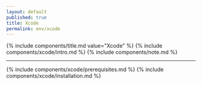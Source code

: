 ```yaml
---
layout: default
published: true
title: Xcode
permalink: env/xcode
---
```


{% include components/title.md value="Xcode" %}
{% include components/xcode/intro.md %}
{% include components/note.md %}

---

{% include components/xcode/prerequisites.md %}
{% include components/xcode/installation.md %}
